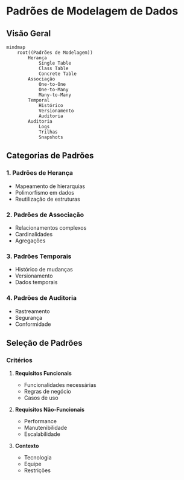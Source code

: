 # Padrões de Modelagem de Dados

## Visão Geral

```mermaid
mindmap
    root((Padrões de Modelagem))
        Herança
            Single Table
            Class Table
            Concrete Table
        Associação
            One-to-One
            One-to-Many
            Many-to-Many
        Temporal
            Histórico
            Versionamento
            Auditoria
        Auditoria
            Logs
            Trilhas
            Snapshots
```

## Categorias de Padrões

### 1. Padrões de Herança
- Mapeamento de hierarquias
- Polimorfismo em dados
- Reutilização de estruturas

### 2. Padrões de Associação
- Relacionamentos complexos
- Cardinalidades
- Agregações

### 3. Padrões Temporais
- Histórico de mudanças
- Versionamento
- Dados temporais

### 4. Padrões de Auditoria
- Rastreamento
- Segurança
- Conformidade

## Seleção de Padrões

### Critérios
1. **Requisitos Funcionais**
   - Funcionalidades necessárias
   - Regras de negócio
   - Casos de uso

2. **Requisitos Não-Funcionais**
   - Performance
   - Manutenibilidade
   - Escalabilidade

3. **Contexto**
   - Tecnologia
   - Equipe
   - Restrições